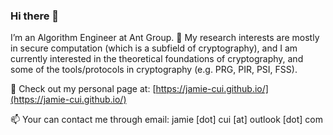 ### Hi there 👋

I’m an Algorithm Engineer at Ant Group. 🤔 My research interests are mostly in secure computation (which is a subfield of cryptography), and I am currently interested in the theoretical foundations of cryptography, and some of the tools/protocols in cryptography (e.g. PRG, PIR, PSI, FSS).

💬 Check out my personal page at: [https://jamie-cui.github.io/](https://jamie-cui.github.io/)

📫 Your can contact me through email: jamie [dot] cui [at] outlook [dot] com

<!-- [![Anurag's GitHub stats](https://github-readme-stats.vercel.app/api?username=jamie-cui)](https://github.com/anuraghazra/github-readme-stats) -->

<!--
**Jamie-Cui/Jamie-Cui** is a ✨ _special_ ✨ repository because its `README.md` (this file) appears on your GitHub profile.

Here are some ideas to get you started:

- 🔭 I’m currently working on secure computation techniques (mostly crypto-related!), e.g. MPC, LHE, and I'm also interested in Lattice!
- 🌱 I’m currently learning ...
- 👯 I’m looking to collaborate on ...
- 🤔 I’m looking for help with ...
- 💬 Ask me about ...
- 📫 How to reach me: ...
- 😄 Pronouns: ...
- ⚡ Fun fact: ...
-->
